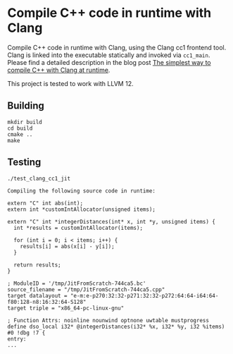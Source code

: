 # Compile C++ code in runtime with Clang

Compile C++ code in runtime with Clang, using the Clang cc1 frontend tool. Clang is linked into the executable statically and invoked via `cc1_main`. Please find a detailed description in the blog post [The simplest way to compile C++ with Clang at runtime](http://weliveindetail.github.io/blog/post/2017/07/25/compile-with-clang-at-runtime-simple.html).

This project is tested to work with LLVM 12.

## Building

```
mkdir build
cd build
cmake ..
make
```

## Testing

```
./test_clang_cc1_jit

Compiling the following source code in runtime:

extern "C" int abs(int);
extern int *customIntAllocator(unsigned items);

extern "C" int *integerDistances(int* x, int *y, unsigned items) {
  int *results = customIntAllocator(items);

  for (int i = 0; i < items; i++) {
    results[i] = abs(x[i] - y[i]);
  }

  return results;
}

; ModuleID = '/tmp/JitFromScratch-744ca5.bc'
source_filename = "/tmp/JitFromScratch-744ca5.cpp"
target datalayout = "e-m:e-p270:32:32-p271:32:32-p272:64:64-i64:64-f80:128-n8:16:32:64-S128"
target triple = "x86_64-pc-linux-gnu"

; Function Attrs: noinline nounwind optnone uwtable mustprogress
define dso_local i32* @integerDistances(i32* %x, i32* %y, i32 %items) #0 !dbg !7 {
entry:
...
```

